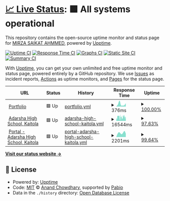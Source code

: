 # [📈 Live Status](https://mirzasaikatahmmed.github.io/uptime-status): <!--live status--> **🟩 All systems operational**

This repository contains the open-source uptime monitor and status page for [MIRZA SAIKAT AHMMED](https://saikat.com.bd/), powered by [Upptime](https://github.com/upptime/upptime).

[![Uptime CI](https://github.com/mirzasaikatahmmed/uptime-status/workflows/Uptime%20CI/badge.svg)](https://github.com/mirzasaikatahmmed/uptime-status/actions?query=workflow%3A%22Uptime+CI%22)
[![Response Time CI](https://github.com/mirzasaikatahmmed/uptime-status/workflows/Response%20Time%20CI/badge.svg)](https://github.com/mirzasaikatahmmed/uptime-status/actions?query=workflow%3A%22Response+Time+CI%22)
[![Graphs CI](https://github.com/mirzasaikatahmmed/uptime-status/workflows/Graphs%20CI/badge.svg)](https://github.com/mirzasaikatahmmed/uptime-status/actions?query=workflow%3A%22Graphs+CI%22)
[![Static Site CI](https://github.com/mirzasaikatahmmed/uptime-status/workflows/Static%20Site%20CI/badge.svg)](https://github.com/mirzasaikatahmmed/uptime-status/actions?query=workflow%3A%22Static+Site+CI%22)
[![Summary CI](https://github.com/mirzasaikatahmmed/uptime-status/workflows/Summary%20CI/badge.svg)](https://github.com/mirzasaikatahmmed/uptime-status/actions?query=workflow%3A%22Summary+CI%22)

With [Upptime](https://upptime.js.org), you can get your own unlimited and free uptime monitor and status page, powered entirely by a GitHub repository. We use [Issues](https://github.com/mirzasaikatahmmed/uptime-status/issues) as incident reports, [Actions](https://github.com/mirzasaikatahmmed/uptime-status/actions) as uptime monitors, and [Pages](https://mirzasaikatahmmed.github.io/uptime-status) for the status page.

<!--start: status pages-->
<!-- This summary is generated by Upptime (https://github.com/upptime/upptime) -->
<!-- Do not edit this manually, your changes will be overwritten -->
<!-- prettier-ignore -->
| URL | Status | History | Response Time | Uptime |
| --- | ------ | ------- | ------------- | ------ |
| <img alt="" src="https://icons.duckduckgo.com/ip3/saikat.com.bd.ico" height="13"> [Portfolio](https://saikat.com.bd) | 🟩 Up | [portfolio.yml](https://github.com/mirzasaikatahmmed/uptime-status/commits/HEAD/history/portfolio.yml) | <details><summary><img alt="Response time graph" src="./graphs/portfolio/response-time-week.png" height="20"> 376ms</summary><br><a href="https://mirzasaikatahmmed.github.io/uptime-status/history/portfolio"><img alt="Response time 376" src="https://img.shields.io/endpoint?url=https%3A%2F%2Fraw.githubusercontent.com%2Fmirzasaikatahmmed%2Fuptime-status%2FHEAD%2Fapi%2Fportfolio%2Fresponse-time.json"></a><br><a href="https://mirzasaikatahmmed.github.io/uptime-status/history/portfolio"><img alt="24-hour response time 508" src="https://img.shields.io/endpoint?url=https%3A%2F%2Fraw.githubusercontent.com%2Fmirzasaikatahmmed%2Fuptime-status%2FHEAD%2Fapi%2Fportfolio%2Fresponse-time-day.json"></a><br><a href="https://mirzasaikatahmmed.github.io/uptime-status/history/portfolio"><img alt="7-day response time 376" src="https://img.shields.io/endpoint?url=https%3A%2F%2Fraw.githubusercontent.com%2Fmirzasaikatahmmed%2Fuptime-status%2FHEAD%2Fapi%2Fportfolio%2Fresponse-time-week.json"></a><br><a href="https://mirzasaikatahmmed.github.io/uptime-status/history/portfolio"><img alt="30-day response time 376" src="https://img.shields.io/endpoint?url=https%3A%2F%2Fraw.githubusercontent.com%2Fmirzasaikatahmmed%2Fuptime-status%2FHEAD%2Fapi%2Fportfolio%2Fresponse-time-month.json"></a><br><a href="https://mirzasaikatahmmed.github.io/uptime-status/history/portfolio"><img alt="1-year response time 376" src="https://img.shields.io/endpoint?url=https%3A%2F%2Fraw.githubusercontent.com%2Fmirzasaikatahmmed%2Fuptime-status%2FHEAD%2Fapi%2Fportfolio%2Fresponse-time-year.json"></a></details> | <details><summary><a href="https://mirzasaikatahmmed.github.io/uptime-status/history/portfolio">100.00%</a></summary><a href="https://mirzasaikatahmmed.github.io/uptime-status/history/portfolio"><img alt="All-time uptime 100.00%" src="https://img.shields.io/endpoint?url=https%3A%2F%2Fraw.githubusercontent.com%2Fmirzasaikatahmmed%2Fuptime-status%2FHEAD%2Fapi%2Fportfolio%2Fuptime.json"></a><br><a href="https://mirzasaikatahmmed.github.io/uptime-status/history/portfolio"><img alt="24-hour uptime 100.00%" src="https://img.shields.io/endpoint?url=https%3A%2F%2Fraw.githubusercontent.com%2Fmirzasaikatahmmed%2Fuptime-status%2FHEAD%2Fapi%2Fportfolio%2Fuptime-day.json"></a><br><a href="https://mirzasaikatahmmed.github.io/uptime-status/history/portfolio"><img alt="7-day uptime 100.00%" src="https://img.shields.io/endpoint?url=https%3A%2F%2Fraw.githubusercontent.com%2Fmirzasaikatahmmed%2Fuptime-status%2FHEAD%2Fapi%2Fportfolio%2Fuptime-week.json"></a><br><a href="https://mirzasaikatahmmed.github.io/uptime-status/history/portfolio"><img alt="30-day uptime 100.00%" src="https://img.shields.io/endpoint?url=https%3A%2F%2Fraw.githubusercontent.com%2Fmirzasaikatahmmed%2Fuptime-status%2FHEAD%2Fapi%2Fportfolio%2Fuptime-month.json"></a><br><a href="https://mirzasaikatahmmed.github.io/uptime-status/history/portfolio"><img alt="1-year uptime 100.00%" src="https://img.shields.io/endpoint?url=https%3A%2F%2Fraw.githubusercontent.com%2Fmirzasaikatahmmed%2Fuptime-status%2FHEAD%2Fapi%2Fportfolio%2Fuptime-year.json"></a></details>
| <img alt="" src="https://icons.duckduckgo.com/ip3/ahskbera.edu.bd.ico" height="13"> [Adarsha High School, Kaitola](https://ahskbera.edu.bd) | 🟩 Up | [adarsha-high-school-kaitola.yml](https://github.com/mirzasaikatahmmed/uptime-status/commits/HEAD/history/adarsha-high-school-kaitola.yml) | <details><summary><img alt="Response time graph" src="./graphs/adarsha-high-school-kaitola/response-time-week.png" height="20"> 16544ms</summary><br><a href="https://mirzasaikatahmmed.github.io/uptime-status/history/adarsha-high-school-kaitola"><img alt="Response time 16544" src="https://img.shields.io/endpoint?url=https%3A%2F%2Fraw.githubusercontent.com%2Fmirzasaikatahmmed%2Fuptime-status%2FHEAD%2Fapi%2Fadarsha-high-school-kaitola%2Fresponse-time.json"></a><br><a href="https://mirzasaikatahmmed.github.io/uptime-status/history/adarsha-high-school-kaitola"><img alt="24-hour response time 12929" src="https://img.shields.io/endpoint?url=https%3A%2F%2Fraw.githubusercontent.com%2Fmirzasaikatahmmed%2Fuptime-status%2FHEAD%2Fapi%2Fadarsha-high-school-kaitola%2Fresponse-time-day.json"></a><br><a href="https://mirzasaikatahmmed.github.io/uptime-status/history/adarsha-high-school-kaitola"><img alt="7-day response time 16544" src="https://img.shields.io/endpoint?url=https%3A%2F%2Fraw.githubusercontent.com%2Fmirzasaikatahmmed%2Fuptime-status%2FHEAD%2Fapi%2Fadarsha-high-school-kaitola%2Fresponse-time-week.json"></a><br><a href="https://mirzasaikatahmmed.github.io/uptime-status/history/adarsha-high-school-kaitola"><img alt="30-day response time 16544" src="https://img.shields.io/endpoint?url=https%3A%2F%2Fraw.githubusercontent.com%2Fmirzasaikatahmmed%2Fuptime-status%2FHEAD%2Fapi%2Fadarsha-high-school-kaitola%2Fresponse-time-month.json"></a><br><a href="https://mirzasaikatahmmed.github.io/uptime-status/history/adarsha-high-school-kaitola"><img alt="1-year response time 16544" src="https://img.shields.io/endpoint?url=https%3A%2F%2Fraw.githubusercontent.com%2Fmirzasaikatahmmed%2Fuptime-status%2FHEAD%2Fapi%2Fadarsha-high-school-kaitola%2Fresponse-time-year.json"></a></details> | <details><summary><a href="https://mirzasaikatahmmed.github.io/uptime-status/history/adarsha-high-school-kaitola">97.63%</a></summary><a href="https://mirzasaikatahmmed.github.io/uptime-status/history/adarsha-high-school-kaitola"><img alt="All-time uptime 97.63%" src="https://img.shields.io/endpoint?url=https%3A%2F%2Fraw.githubusercontent.com%2Fmirzasaikatahmmed%2Fuptime-status%2FHEAD%2Fapi%2Fadarsha-high-school-kaitola%2Fuptime.json"></a><br><a href="https://mirzasaikatahmmed.github.io/uptime-status/history/adarsha-high-school-kaitola"><img alt="24-hour uptime 98.07%" src="https://img.shields.io/endpoint?url=https%3A%2F%2Fraw.githubusercontent.com%2Fmirzasaikatahmmed%2Fuptime-status%2FHEAD%2Fapi%2Fadarsha-high-school-kaitola%2Fuptime-day.json"></a><br><a href="https://mirzasaikatahmmed.github.io/uptime-status/history/adarsha-high-school-kaitola"><img alt="7-day uptime 97.63%" src="https://img.shields.io/endpoint?url=https%3A%2F%2Fraw.githubusercontent.com%2Fmirzasaikatahmmed%2Fuptime-status%2FHEAD%2Fapi%2Fadarsha-high-school-kaitola%2Fuptime-week.json"></a><br><a href="https://mirzasaikatahmmed.github.io/uptime-status/history/adarsha-high-school-kaitola"><img alt="30-day uptime 97.63%" src="https://img.shields.io/endpoint?url=https%3A%2F%2Fraw.githubusercontent.com%2Fmirzasaikatahmmed%2Fuptime-status%2FHEAD%2Fapi%2Fadarsha-high-school-kaitola%2Fuptime-month.json"></a><br><a href="https://mirzasaikatahmmed.github.io/uptime-status/history/adarsha-high-school-kaitola"><img alt="1-year uptime 97.63%" src="https://img.shields.io/endpoint?url=https%3A%2F%2Fraw.githubusercontent.com%2Fmirzasaikatahmmed%2Fuptime-status%2FHEAD%2Fapi%2Fadarsha-high-school-kaitola%2Fuptime-year.json"></a></details>
| <img alt="" src="https://icons.duckduckgo.com/ip3/portal.ahskbera.edu.bd.ico" height="13"> [Portal - Adarsha High School, Kaitola](https://portal.ahskbera.edu.bd) | 🟩 Up | [portal-adarsha-high-school-kaitola.yml](https://github.com/mirzasaikatahmmed/uptime-status/commits/HEAD/history/portal-adarsha-high-school-kaitola.yml) | <details><summary><img alt="Response time graph" src="./graphs/portal-adarsha-high-school-kaitola/response-time-week.png" height="20"> 2201ms</summary><br><a href="https://mirzasaikatahmmed.github.io/uptime-status/history/portal-adarsha-high-school-kaitola"><img alt="Response time 2201" src="https://img.shields.io/endpoint?url=https%3A%2F%2Fraw.githubusercontent.com%2Fmirzasaikatahmmed%2Fuptime-status%2FHEAD%2Fapi%2Fportal-adarsha-high-school-kaitola%2Fresponse-time.json"></a><br><a href="https://mirzasaikatahmmed.github.io/uptime-status/history/portal-adarsha-high-school-kaitola"><img alt="24-hour response time 1790" src="https://img.shields.io/endpoint?url=https%3A%2F%2Fraw.githubusercontent.com%2Fmirzasaikatahmmed%2Fuptime-status%2FHEAD%2Fapi%2Fportal-adarsha-high-school-kaitola%2Fresponse-time-day.json"></a><br><a href="https://mirzasaikatahmmed.github.io/uptime-status/history/portal-adarsha-high-school-kaitola"><img alt="7-day response time 2201" src="https://img.shields.io/endpoint?url=https%3A%2F%2Fraw.githubusercontent.com%2Fmirzasaikatahmmed%2Fuptime-status%2FHEAD%2Fapi%2Fportal-adarsha-high-school-kaitola%2Fresponse-time-week.json"></a><br><a href="https://mirzasaikatahmmed.github.io/uptime-status/history/portal-adarsha-high-school-kaitola"><img alt="30-day response time 2201" src="https://img.shields.io/endpoint?url=https%3A%2F%2Fraw.githubusercontent.com%2Fmirzasaikatahmmed%2Fuptime-status%2FHEAD%2Fapi%2Fportal-adarsha-high-school-kaitola%2Fresponse-time-month.json"></a><br><a href="https://mirzasaikatahmmed.github.io/uptime-status/history/portal-adarsha-high-school-kaitola"><img alt="1-year response time 2201" src="https://img.shields.io/endpoint?url=https%3A%2F%2Fraw.githubusercontent.com%2Fmirzasaikatahmmed%2Fuptime-status%2FHEAD%2Fapi%2Fportal-adarsha-high-school-kaitola%2Fresponse-time-year.json"></a></details> | <details><summary><a href="https://mirzasaikatahmmed.github.io/uptime-status/history/portal-adarsha-high-school-kaitola">99.64%</a></summary><a href="https://mirzasaikatahmmed.github.io/uptime-status/history/portal-adarsha-high-school-kaitola"><img alt="All-time uptime 99.64%" src="https://img.shields.io/endpoint?url=https%3A%2F%2Fraw.githubusercontent.com%2Fmirzasaikatahmmed%2Fuptime-status%2FHEAD%2Fapi%2Fportal-adarsha-high-school-kaitola%2Fuptime.json"></a><br><a href="https://mirzasaikatahmmed.github.io/uptime-status/history/portal-adarsha-high-school-kaitola"><img alt="24-hour uptime 100.00%" src="https://img.shields.io/endpoint?url=https%3A%2F%2Fraw.githubusercontent.com%2Fmirzasaikatahmmed%2Fuptime-status%2FHEAD%2Fapi%2Fportal-adarsha-high-school-kaitola%2Fuptime-day.json"></a><br><a href="https://mirzasaikatahmmed.github.io/uptime-status/history/portal-adarsha-high-school-kaitola"><img alt="7-day uptime 99.64%" src="https://img.shields.io/endpoint?url=https%3A%2F%2Fraw.githubusercontent.com%2Fmirzasaikatahmmed%2Fuptime-status%2FHEAD%2Fapi%2Fportal-adarsha-high-school-kaitola%2Fuptime-week.json"></a><br><a href="https://mirzasaikatahmmed.github.io/uptime-status/history/portal-adarsha-high-school-kaitola"><img alt="30-day uptime 99.64%" src="https://img.shields.io/endpoint?url=https%3A%2F%2Fraw.githubusercontent.com%2Fmirzasaikatahmmed%2Fuptime-status%2FHEAD%2Fapi%2Fportal-adarsha-high-school-kaitola%2Fuptime-month.json"></a><br><a href="https://mirzasaikatahmmed.github.io/uptime-status/history/portal-adarsha-high-school-kaitola"><img alt="1-year uptime 99.64%" src="https://img.shields.io/endpoint?url=https%3A%2F%2Fraw.githubusercontent.com%2Fmirzasaikatahmmed%2Fuptime-status%2FHEAD%2Fapi%2Fportal-adarsha-high-school-kaitola%2Fuptime-year.json"></a></details>

<!--end: status pages-->

[**Visit our status website →**](https://mirzasaikatahmmed.github.io/uptime-status)

## 📄 License

- Powered by: [Upptime](https://github.com/upptime/upptime)
- Code: [MIT](./LICENSE) © [Anand Chowdhary](https://anandchowdhary.com), supported by [Pabio](https://pabio.com)
- Data in the `./history` directory: [Open Database License](https://opendatacommons.org/licenses/odbl/1-0/)
